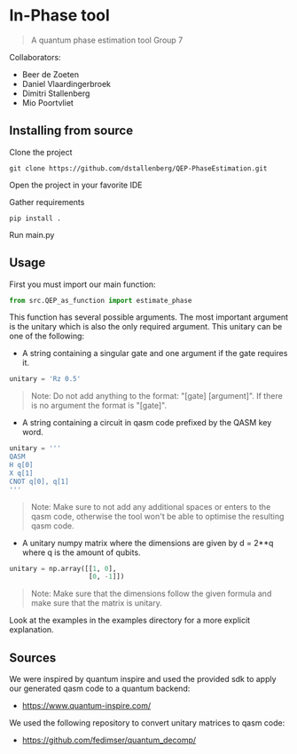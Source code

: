 # In-Phase tool
> A quantum phase estimation tool
Group 7

Collaborators:
* Beer de Zoeten
* Daniel Vlaardingerbroek
* Dimitri Stallenberg
* Mio Poortvliet
    
## Installing from source

Clone the project
```
git clone https://github.com/dstallenberg/QEP-PhaseEstimation.git
```

Open the project in your favorite IDE

Gather requirements
```
pip install .
```

Run main.py

## Usage
First you must import our main function:
```python
from src.QEP_as_function import estimate_phase
```
This function has several possible arguments. The most important argument is the unitary which is also the only required argument. This unitary can be one of the following:
* A string containing a singular gate and one argument if the gate requires it.
```python
unitary = 'Rz 0.5'
```
> Note: Do not add anything to the format: "[gate] [argument]".
> If there is no argument the format is "[gate]".
* A string containing a circuit in qasm code prefixed by the QASM key word.
```python
unitary = '''
QASM
H q[0]
X q[1]
CNOT q[0], q[1]
'''
```
> Note: Make sure to not add any additional spaces or enters to the qasm code, otherwise the tool won't be able to optimise the resulting qasm code. 
* A unitary numpy matrix where the dimensions are given by d = 2**q where q is the amount of qubits.
```python
unitary = np.array([[1, 0], 
                    [0, -1]])
```
> Note: Make sure that the dimensions follow the given formula and make sure that the matrix is unitary.

Look at the examples in the examples directory for a more explicit explanation.

##  Sources
We were inspired by quantum inspire and used the provided sdk to apply our generated qasm code to a quantum backend:
* https://www.quantum-inspire.com/

We used the following repository to convert unitary matrices to qasm code:
* https://github.com/fedimser/quantum_decomp/
